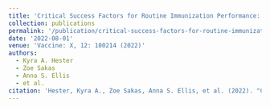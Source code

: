 ```yaml
---
title: 'Critical Success Factors for Routine Immunization Performance: A Case Study of Nepal'
collection: publications
permalink: '/publication/critical-success-factors-for-routine-immunization-performance-a-case-study-of-nepal/'
date: '2022-08-01'
venue: 'Vaccine: X, 12: 100214 (2022)'
authors:
  - Kyra A. Hester
  - Zoe Sakas
  - Anna S. Ellis
  - et al.
citation: 'Hester, Kyra A., Zoe Sakas, Anna S. Ellis, et al. (2022). "Critical Success Factors for Routine Immunization Performance: A Case Study of Nepal." <i>Vaccine: X</i>, 12: 100214.'
---
```


